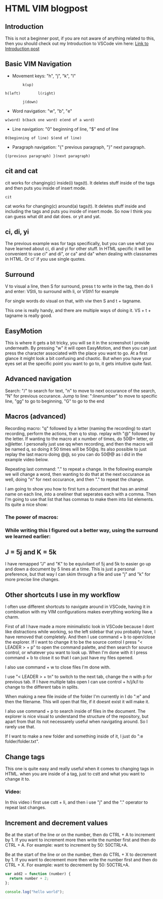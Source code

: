# HTML VIM blogpost

## Introduction

This is not a beginner post, if you are not aware of anything related to this, then you should check out my Introduction to VSCode vim here: [Link to Introduction post](./introduction_to_VSCode_VIM.md)

## Basic VIM Navigation

- Movement keys: "h", "j", "k", "l"

```plaintext
        k(up)

h(left)        l(right)

        j(down)
```

- Word navigation: "w", "b", "e"

```plaintext
w(word) b(back one word) e(end of a word)
```

- Line navigation: "0" beginning of line, "$" end of line

```plaintext
0(beginning of line) $(end of line)
```

- Paragraph navigation: "{" previous paragraph, "}" next paragraph.

```plaintext
{(previous paragraph) }(next paragraph)
```

## cit and cat

cit works for changing(c) inside(i) tags(t). It deletes stuff inside of the tags and then puts you inside of insert mode.

```plaintext
cit
```

cat works for changing(c) around(a) tags(t). It deletes stuff inside and including the tags and puts you inside of insert mode.
So now I think you can guess what dit and dat does. or yit and yat.

## ci, di, yi

The previous example was for tags specifically, but you can use what you have learned about ci, di and yi for other stuff. In HTML specific it will be convenient to use ci" and di", or ca" and da" when dealing with classnames in HTML. Or ci' if you use single quotes.

## Surround

V to visual a line, then S for surround, press t to write in the tag, then do li and enter:
VStli, to surround with li, or VSth1 for example

For single words do visual on that, with viw then S and t + tagname.

This one is really handy, and there are multiple ways of doing it.
VS + t + tagname is really good.

## EasyMotion

This is where it gets a bit tricky, you will se it in the screenshot I provide underneath. By pressing "<leader><leader>w" it will open EasyMotion, and then you can just press the character associated with the place you want to go. At a first glance it might look a bit confusing and chaotic. But when you have your eyes set at the specific point you want to go to, it gets intuitive quite fast.

## Advanced navigation

Search: "/" to search for text, "n" to move to next occurance of the search, "N" for previous occurance.
Jump to line: ":linenumber" to move to specific line, "gg" to go to beginning, "G" to go to the end

## Macros (advanced)

Recording macro: "q" followed by a letter (naming the recording) to start recording, perform the actions, then q to stop. replay with "@" followed by the letter. If wanting to the macro at x number of times, do 50@+ letter, or x@letter. I personally just use qq when recording, and then the macro will be named q, so doing it 50 times will be 50@q. Its also possible to just replay the last macro doing @@, so you can do 50@@ as i did in the example video below.

Repeating last command: "." to repeat a change. In the following example we will change a word, then wanting to do that at the next occurance as well, doing "n" for next occurance, and then "." to repeat the change.

I am going to show you how to first turn a document that has an animal name on each line, into a oneliner that seperates each with a comma. Then I'm going to use that list that has commas to make them into list elements. Its quite a nice show:

### The power of macros:

### While writing this I figured out a better way, using the surround we learned earlier:

## J = 5j and K = 5k

I have remapped "J" and "K" to be equivilant of 5j and 5k to easier go up and down a document by 5 lines at a time. This is just a personal preference, but that way I can skim through a file and use "j" and "k" for more precise line changes.

## Other shortcuts I use in my workflow

I often use different shortcuts to navigate around in VSCode, having it in combination with my VIM configurations makes everything working like a charm.

First of all I have made a more minimalistic look in VSCode because I dont like distractions while working, so the left sidebar that you probably have, I have removed that completely. And then I use command + b to open/close the explorer. If I want to change it to be the source control I press "< LEADER > + p" to open the command palette, and then search for source control, or whatever you want to look up. When I'm done with it I press command + b to close it so that I can just have my files opened.

I also use command + w to close files I'm done with.

I use "< LEADER > + tn" to switch to the next tab, change the n with p for previous tab. If I have multiple tabs open I can use control + h/j/k/l to change to the different tabs in splits.

When making a new file inside of the folder I'm currently in I do ":e" and then the filename. This will open that file, if it doesnt exist it will make it.

I also use command + p to search inside of files in the document. The explorer is nice visual to understand the structure of the repository, but apart from that its not necessarely useful when navigating around. So I rarely use that.

If I want to make a new folder and something inside of it, I just do ":e folder/folder.txt".

## Change tags

This one is quite easy and really useful when it comes to changing tags in HTML. when you are inside of a tag, just to cstt and what you want to change it to.

### Video:

In this video i first use cstt + li, and then i use "j" and the "." operator to repeat last changes.

## Increment and decrement values

Be at the start of the line or on the number, then do CTRL + A to increment by 1. If you want to increment more then write the number first and then do CTRL + A. For example: want to increment by 50: 50CTRL+A.

Be at the start of the line or on the number, then do CTRL + X to decrement by 1. If you want to decrement more then write the number first and then do CTRL + X. For example: want to decrement by 50: 50CTRL+A.

```javascript
var add2 = function (number) {
  return number + 2;
};
```

```javascript
console.log("hello world");
```
